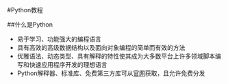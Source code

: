 #Python教程

##什么是Python
+ 易于学习、功能强大的编程语言
+ 具有高效的高级数据结构以及面向对象编程的简单而有效的方法
+ 优雅语法、动态类型、具有解释的特性使其成为大多数平台上许多领域脚本编写和快速应用程序开发的理想语言
+ Python解释器、标准库、免费第三方库可从[官网](https://www.python.org/)获取，且允许免费分发


